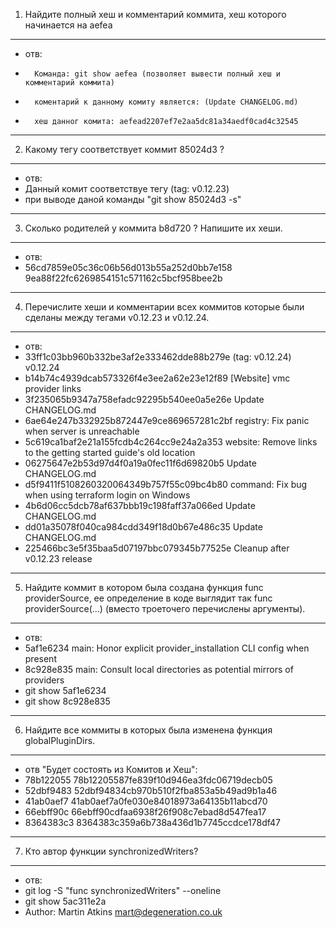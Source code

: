 1. Найдите полный хеш и комментарий коммита, хеш которого начинается на aefea
_____________________________________________________________________________
-	отв:
-       Команда: git show aefea (позволяет вывести полный хеш и комментарий коммита)
-       коментарий к данному комиту является: (Update CHANGELOG.md)
+		хеш данног комита: aefead2207ef7e2aa5dc81a34aedf0cad4c32545
_____________________________________________________________________________

2. Какому тегу соответствует коммит 85024d3 ?
_____________________________________________
-	отв:
-	Данный комит соответствуе тегу (tag: v0.12.23)	
-	при выводе даной команды "git show 85024d3 -s"
_______________________________________________________

3. Сколько родителей у коммита b8d720 ? Напишите их хеши.
_________________________________________________________
-	отв:
-	56cd7859e05c36c06b56d013b55a252d0bb7e158   9ea88f22fc6269854151c571162c5bcf958bee2b
___________________________________________________________________________________________ 
   
4. Перечислите хеши и комментарии всех коммитов которые были сделаны между тегами v0.12.23 и v0.12.24.
_____________________________________________________________________________________________________
-	отв:
-	33ff1c03bb960b332be3af2e333462dde88b279e (tag: v0.12.24) v0.12.24
-	b14b74c4939dcab573326f4e3ee2a62e23e12f89 [Website] vmc provider links
-	3f235065b9347a758efadc92295b540ee0a5e26e Update CHANGELOG.md
-	6ae64e247b332925b872447e9ce869657281c2bf registry: Fix panic when server is unreachable
-	5c619ca1baf2e21a155fcdb4c264cc9e24a2a353 website: Remove links to the getting started guide's old location
-	06275647e2b53d97d4f0a19a0fec11f6d69820b5 Update CHANGELOG.md
-	d5f9411f5108260320064349b757f55c09bc4b80 command: Fix bug when using terraform login on Windows
-	4b6d06cc5dcb78af637bbb19c198faff37a066ed Update CHANGELOG.md
-	dd01a35078f040ca984cdd349f18d0b67e486c35 Update CHANGELOG.md
-	225466bc3e5f35baa5d07197bbc079345b77525e Cleanup after v0.12.23 release
___________________________________________________________________________________________________________
    
5. Найдите коммит в котором была создана функция func providerSource, 
   ее определение в коде выглядит так func providerSource(...) (вместо троеточего перечислены аргументы).
_________________________________________________________________________________________________________
-	отв:
-	5af1e6234 main: Honor explicit provider_installation CLI config when present
-	8c928e835 main: Consult local directories as potential mirrors of providers
-	git show 5af1e6234
-	git show 8c928e835
____________________________________________________________________________________

6. Найдите все коммиты в которых была изменена функция globalPluginDirs.
________________________________________________________________________
-	отв "Будет состоять из Комитов и Хеш":
-	78b122055   78b12205587fe839f10d946ea3fdc06719decb05
-	52dbf9483   52dbf94834cb970b510f2fba853a5b49ad9b1a46 
-	41ab0aef7   41ab0aef7a0fe030e84018973a64135b11abcd70
-	66ebff90c   66ebff90cdfaa6938f26f908c7ebad8d547fea17
-	8364383c3   8364383c359a6b738a436d1b7745ccdce178df47
____________________________________________________________

7. Кто автор функции synchronizedWriters?
_________________________________________
-	отв:
-	git log -S "func synchronizedWriters" --oneline
-	git show 5ac311e2a
-	Author: Martin Atkins <mart@degeneration.co.uk>	
